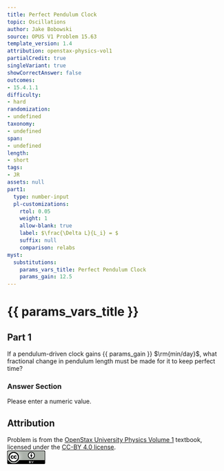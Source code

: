 ```yaml
---
title: Perfect Pendulum Clock
topic: Oscillations
author: Jake Bobowski
source: OPUS V1 Problem 15.63
template_version: 1.4
attribution: openstax-physics-vol1
partialCredit: true
singleVariant: true
showCorrectAnswer: false
outcomes:
- 15.4.1.1
difficulty:
- hard
randomization:
- undefined
taxonomy:
- undefined
span:
- undefined
length:
- short
tags:
- JR
assets: null
part1:
  type: number-input
  pl-customizations:
    rtol: 0.05
    weight: 1
    allow-blank: true
    label: $\frac{\Delta L}{L_i} = $
    suffix: null
    comparison: relabs
myst:
  substitutions:
    params_vars_title: Perfect Pendulum Clock
    params_gain: 12.5
---
```

# {{ params_vars_title }}

## Part 1

If a pendulum-driven clock gains {{ params_gain }} $\rm{min/day}$, what fractional change in pendulum length must be made for it to keep perfect time?

### Answer Section

Please enter a numeric value.

## Attribution

Problem is from the [OpenStax University Physics Volume 1](https://openstax.org/details/books/university-physics-volume-1) textbook, licensed under the [CC-BY 4.0 license](https://creativecommons.org/licenses/by/4.0/).<br>![Image representing the Creative Commons 4.0 BY license.](https://raw.githubusercontent.com/firasm/bits/master/by.png)